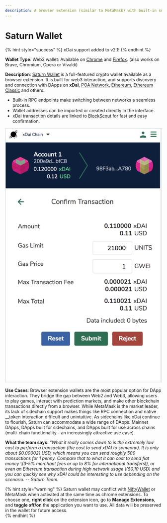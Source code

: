 ```yaml
---
description: A browser extension (similar to MetaMask) with built-in support for xDai.
---
```


# Saturn Wallet

{% hint style="success" %}
xDai support added to v2.1!
{% endhint %}

**Wallet Type**: Web3 wallet: Available on [Chrome](https://chrome.google.com/webstore/detail/saturn-wallet/nkddgncdjgjfcddamfgcmfnlhccnimig?hl=en) and [Firefox](https://addons.mozilla.org/en-US/firefox/addon/saturn-wallet/). \(also works on Brave, Chromium, Opera or Vivaldi\)

**Description**: [Saturn Wallet](https://www.saturn.network/blog/saturn-wallet-user-manual/) is a full-featured crypto wallet available as a browser extension.  It is built for web3 interaction, and supports discovery and connection with DApps on **xDai**, [POA Network](https://poa.network), [Ethereum](https://www.saturn.network/blog/what-is-ethereum/), [Ethereum Classic](https://ethereumclassic.org/) and others. 

* Built-in RPC endpoints make switching between networks a seamless process. 
* Wallet addresses can be imported or created directly in the interface.
* xDai transaction details are linked to [BlockScout](https://docs.blockscout.com) for fast and easy confirmation.

![Processing a quick xDai Transaction \(gas fee = .000021 USD\)](../../.gitbook/assets/xdai-transaction.png)

**Use Cases**:  Browser extension wallets are the most popular option for DApp interaction. They bridge the gap between Web2 and Web3, allowing users to play games, interact with prediction markets, and make other blockchain transactions directly from a browser. While MetaMask is the market leader, its lack of sidechain support makes things like RPC connection and native __token interaction difficult and unintuitive.  As sidechains like xDai continue to flourish, Saturn can accommodate a wide range of DApps: Mainnet DApps, DApps built for sidechains, and DApps built for use across chains \(multi-chain functionality - an increasingly attractive use case\). 

**What the team says**: _"What it really comes down to is the extremely low cost to perform a transaction \(the cost to send xDAI to someone\). It is only about $0.000021 USD, which means you can send roughly 500 transactions for 1 penny. Compare that to what it can cost to send fiat money \(3-5% merchant fees or up to 8% for international transfers\), or even an Ethereum transaction during high network usage \($0.10 USD\) and you can quickly see why xDAI could be interesting to use depending on the scenario. -- Saturn Team._

{% hint style="warning" %}
Saturn wallet may conflict with [NiftyWallet](nifty-wallet.md) or MetaMask when  activated at the same time as chrome extensions. To choose one, **right click** on the extension icon, go to **Manage Extensions**, and **toggle off/on** the application you want to use. All data will be preserved in the wallet for future access.  
{% endhint %}

